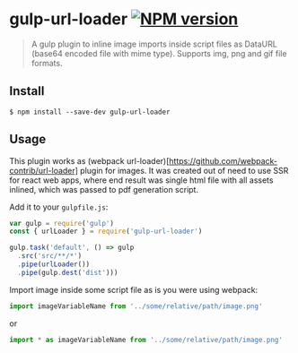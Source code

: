 # gulp-url-loader [![NPM version][npm-badge-url]][npm-url]

> A gulp plugin to inline image imports inside script files as DataURL (base64 encoded file with mime type). Supports img, png and gif file formats.

## Install 
```shell
$ npm install --save-dev gulp-url-loader
```

## Usage
This plugin works as (webpack url-loader)[https://github.com/webpack-contrib/url-loader] plugin for images. It was created out of need to use SSR for react web apps, where end result was single html file with all assets inlined, which was passed to pdf generation script.

Add it to your `gulpfile.js`:
```js
var gulp = require('gulp')
const { urlLoader } = require('gulp-url-loader')

gulp.task('default', () => gulp
  .src('src/**/*')
  .pipe(urlLoader())
  .pipe(gulp.dest('dist')))
```

Import image inside some script file as is you were using webpack:
```js
import imageVariableName from '../some/relative/path/image.png'
```
or
```ts
import * as imageVariableName from '../some/relative/path/image.png'
```



[npm-url]: https://www.npmjs.com/package/gulp-url-loader
[npm-badge-url]: https://badge.fury.io/js/gulp-url-loader.svg 
